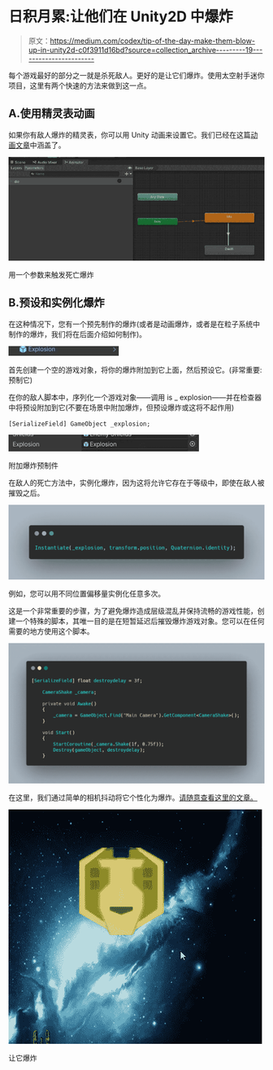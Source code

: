 # 日积月累:让他们在 Unity2D 中爆炸

> 原文：<https://medium.com/codex/tip-of-the-day-make-them-blow-up-in-unity2d-c0f3911d16bd?source=collection_archive---------19----------------------->

每个游戏最好的部分之一就是杀死敌人。更好的是让它们爆炸。使用太空射手迷你项目，这里有两个快速的方法来做到这一点。

## A.使用精灵表动画

如果你有敌人爆炸的精灵表，你可以用 Unity 动画来设置它。我们已经在这篇[动画文章](/codex/tip-of-the-day-putting-life-in-sprite-in-unity2d-6694f5182f4b)中涵盖了。

![](img/c4717a835f6d98d00c76a51c12a705fb.png)

用一个参数来触发死亡爆炸

## B.预设和实例化爆炸

在这种情况下，您有一个预先制作的爆炸(或者是动画爆炸，或者是在粒子系统中制作的爆炸，我们将在后面介绍如何制作)。

![](img/d36b0313dc0ed137eb1df4599f7399e4.png)

首先创建一个空的游戏对象，将你的爆炸附加到它上面，然后预设它。(非常重要:预制它)

在你的敌人脚本中，序列化一个游戏对象——调用 is _ explosion——并在检查器中将预设附加到它(不要在场景中附加爆炸，但预设爆炸或这将不起作用)

```
[SerializeField] GameObject _explosion;
```

![](img/f5cb870b64aacfe0f82072b73490a637.png)

附加爆炸预制件

在敌人的死亡方法中，实例化爆炸，因为这将允许它存在于等级中，即使在敌人被摧毁之后。

![](img/698003be3c0450d271396db0d7de60e2.png)

例如，您可以用不同位置偏移量实例化任意多次。

这是一个非常重要的步骤，为了避免爆炸造成层级混乱并保持流畅的游戏性能，创建一个特殊的脚本，其唯一目的是在短暂延迟后摧毁爆炸游戏对象。您可以在任何需要的地方使用这个脚本。

![](img/f8906162419a65f65092cb87fca4bf83.png)

在这里，我们通过简单的相机抖动将它个性化为爆炸。[请随意查看这里的文章。](https://novusxdev.medium.com/tip-of-the-day-simple-2d-camera-shake-in-unity-521d454ac89b)

![](img/81512557d6317e32ae37f6ae36e89745.png)

让它爆炸